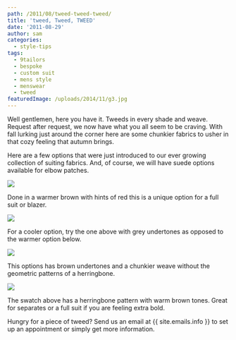 ```yaml
---
path: /2011/08/tweed-tweed-tweed/
title: 'tweed, Tweed, TWEED'
date: '2011-08-29'
author: sam
categories:
  - style-tips
tags:
  - 9tailors
  - bespoke
  - custom suit
  - mens style
  - menswear
  - tweed
featuredImage: /uploads/2014/11/g3.jpg
---
```

Well gentlemen, here you have it. Tweeds in every shade and weave. Request after request, we now have what you all seem to be craving. With fall lurking just around the corner here are some chunkier fabrics to usher in that cozy feeling that autumn brings.

Here are a few options that were just introduced to our ever growing collection of suiting fabrics. And, of course, we will have suede options available for elbow patches.

[![](http://4.bp.blogspot.com/-5CDBgF8ybDQ/TlumIwZ3VPI/AAAAAAAAAvc/GySMRpgbcBw/s400/tweed_14.jpg)](http://4.bp.blogspot.com/-5CDBgF8ybDQ/TlumIwZ3VPI/AAAAAAAAAvc/GySMRpgbcBw/s1600/tweed_14.jpg)

Done in a warmer brown with hints of red this is a unique option for a full suit or blazer.

[![](http://4.bp.blogspot.com/-PXn6b3T6T-k/TlumIqVo6rI/AAAAAAAAAvU/_sLEYbRKv04/s400/tweed_10.jpg)](http://4.bp.blogspot.com/-PXn6b3T6T-k/TlumIqVo6rI/AAAAAAAAAvU/_sLEYbRKv04/s1600/tweed_10.jpg)

For a cooler option, try the one above with grey undertones as opposed to the warmer option below.

[![](http://1.bp.blogspot.com/-DGOCVXQWpSg/TlumIu8NUiI/AAAAAAAAAvM/4915-brjZBY/s400/tweed_4.jpg)](http://1.bp.blogspot.com/-DGOCVXQWpSg/TlumIu8NUiI/AAAAAAAAAvM/4915-brjZBY/s1600/tweed_4.jpg)

This options has brown undertones and a chunkier weave without the geometric patterns of a herringbone.

![](http://3.bp.blogspot.com/-RaGHTSMvios/Tlafh-w_sTI/AAAAAAAAAuU/Bz0Q8qTw40Q/s400/tweed_1.jpg)

The swatch above has a herringbone pattern with warm brown tones. Great for separates or a full suit if you are feeling extra bold.

Hungry for a piece of tweed? Send us an email at {{ site.emails.info }} to set up an appointment or simply get more information.